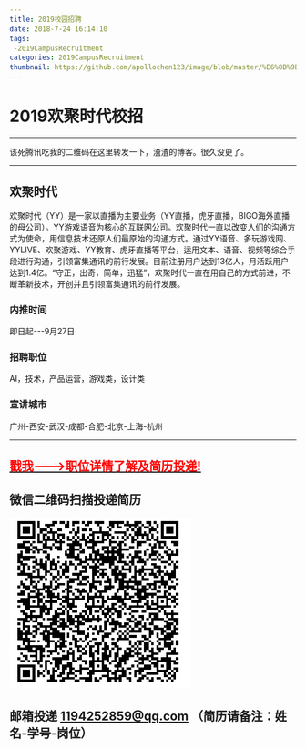```yaml
---
title: 2019校园招聘
date: 2018-7-24 16:14:10
tags:
 -2019CampusRecruitment
categories: 2019CampusRecruitment
thumbnail: https://github.com/apollochen123/image/blob/master/%E6%8B%9B%E8%81%98%E9%A6%96%E9%A1%B5.png?raw=true
---
```


# 2019欢聚时代校招
-----
该死腾讯吃我的二维码在这里转发一下，渣渣的博客。很久没更了。

--------
## 欢聚时代
欢聚时代（YY）是一家以直播为主要业务（YY直播，虎牙直播，BIGO海外直播的母公司）。YY游戏语音为核心的互联网公司。欢聚时代一直以改变人们的沟通方式为使命，用信息技术还原人们最原始的沟通方式。通过YY语音、多玩游戏网、YYLIVE、欢聚游戏、YY教育、虎牙直播等平台，运用文本、语音、视频等综合手段进行沟通，引领富集通讯的前行发展。目前注册用户达到13亿人，月活跃用户达到1.4亿。“守正，出奇，简单，迅猛”，欢聚时代一直在用自己的方式前进，不断革新技术，开创并且引领富集通讯的前行发展。

### 内推时间
即日起---9月27日
### 招聘职位
AI，技术，产品运营，游戏类，设计类
### 宣讲城市
广州-西安-武汉-成都-合肥-北京-上海-杭州

-----

## [<font color="red">戳我--->职位详情了解及简历投递!</font>](https://app.mokahr.com/recommendation-apply/hjsd?recommenderId=103024&hash=%23%2Fjobs%3Fzhineng%3D%26page%3D1%26isCampusJob%3D1%26_k%3Dde5wh7)

## 微信二维码扫描投递简历
![二维码](https://raw.githubusercontent.com/apollochen123/image/master/%E4%BA%8C%E7%BB%B4%E7%A0%81.png)

## 邮箱投递 1194252859@qq.com （简历请备注：姓名-学号-岗位）
